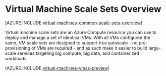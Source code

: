 <!-- deleted in Global -->

<properties
	pageTitle="Virtual Machine Scale Sets Overview | Azure"
	description="Learn more about Virtual Machine Scale Sets"
	services="virtual-machines-windows"
	documentationCenter=""
	authors="gbowerman"
	manager="timlt"
	editor=""
	tags="azure-resource-manager"/>

<tags
	ms.service="virtual-machines-windows"
	ms.date="11/11/2015"
	wacn.date=""/>

# Virtual Machine Scale Sets Overview



[AZURE.INCLUDE [virtual-machines-common-scale-sets-overview](../includes/virtual-machines-common-scale-sets-overview.md)]

Virtual machine scale sets are an Azure Compute resource you can use to deploy and manage a set of identical VMs. With all VMs configured the same, VM scale sets are designed to support true autoscale - no pre-provisioning of VMs are required - and as such make it easier to build large-scale services targeting big compute, big data, and containerized workloads.

[AZURE.INCLUDE [virtual-machines-vmss-preview](../includes/virtual-machines-vmss-preview-ps-include.md)]
